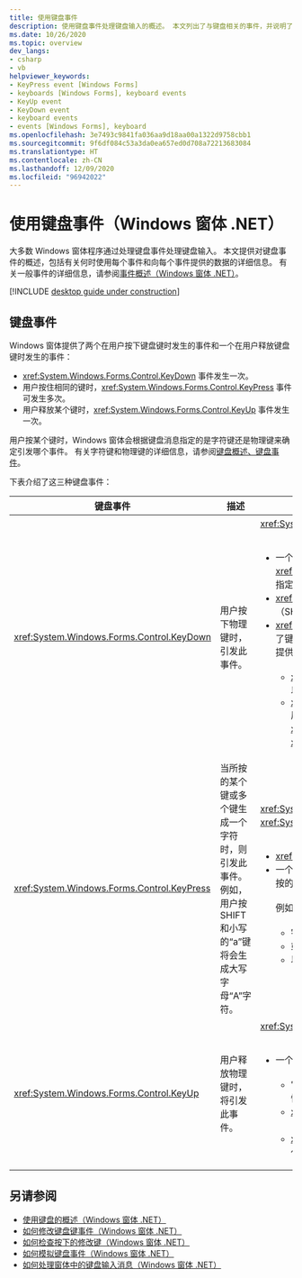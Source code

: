 ```yaml
---
title: 使用键盘事件
description: 使用键盘事件处理键盘输入的概述。 本文列出了与键盘相关的事件，并说明了何时使用它们。
ms.date: 10/26/2020
ms.topic: overview
dev_langs:
- csharp
- vb
helpviewer_keywords:
- KeyPress event [Windows Forms]
- keyboards [Windows Forms], keyboard events
- KeyUp event
- KeyDown event
- keyboard events
- events [Windows Forms], keyboard
ms.openlocfilehash: 3e7493c9841fa036aa9d18aa00a1322d9758cbb1
ms.sourcegitcommit: 9f6df084c53a3da0ea657ed0d708a72213683084
ms.translationtype: HT
ms.contentlocale: zh-CN
ms.lasthandoff: 12/09/2020
ms.locfileid: "96942022"
---
```

# <a name="using-keyboard-events-windows-forms-net"></a>使用键盘事件（Windows 窗体 .NET）

大多数 Windows 窗体程序通过处理键盘事件处理键盘输入。 本文提供对键盘事件的概述，包括有关何时使用每个事件和向每个事件提供的数据的详细信息。 有关一般事件的详细信息，请参阅[事件概述（Windows 窗体 .NET）](../forms/events.md)。

[!INCLUDE [desktop guide under construction](../../includes/desktop-guide-preview-note.md)]

## <a name="keyboard-events"></a>键盘事件

Windows 窗体提供了两个在用户按下键盘键时发生的事件和一个在用户释放键盘键时发生的事件：

- <xref:System.Windows.Forms.Control.KeyDown> 事件发生一次。
- 用户按住相同的键时，<xref:System.Windows.Forms.Control.KeyPress> 事件可发生多次。
- 用户释放某个键时，<xref:System.Windows.Forms.Control.KeyUp> 事件发生一次。

用户按某个键时，Windows 窗体会根据键盘消息指定的是字符键还是物理键来确定引发哪个事件。 有关字符键和物理键的详细信息，请参阅[键盘概述、键盘事件](overview.md#keyboard-events)。

下表介绍了这三种键盘事件：

|键盘事件|描述|结果|
|--------------------|-----------------|-------------|
|<xref:System.Windows.Forms.Control.KeyDown>|用户按下物理键时，引发此事件。|<xref:System.Windows.Forms.Control.KeyDown> 的处理程序接收：<br /><br /> <ul><li>一个 <xref:System.Windows.Forms.KeyEventArgs> 参数，它提供 <xref:System.Windows.Forms.KeyEventArgs.KeyCode%2A> 属性（该属性指定一个物理键盘按钮）。</li><li><xref:System.Windows.Forms.KeyEventArgs.Modifiers%2A> 属性（SHIFT、CTRL 或 ALT）。</li><li><xref:System.Windows.Forms.KeyEventArgs.KeyData%2A> 属性（它结合了键代码和修饰符）。 <xref:System.Windows.Forms.KeyEventArgs> 参数还提供：<br /><br /> <ul><li><xref:System.Windows.Forms.KeyEventArgs.Handled%2A> 属性，可以设置该属性以防止基础控件接收键。</li><li><xref:System.Windows.Forms.KeyEventArgs.SuppressKeyPress%2A> 属性，可用于取消该击键的 <xref:System.Windows.Forms.Control.KeyPress> 和 <xref:System.Windows.Forms.Control.KeyUp> 事件。</li></ul></li></ul>|
|<xref:System.Windows.Forms.Control.KeyPress>|当所按的某个键或多个键生成一个字符时，则引发此事件。 例如，用户按 SHIFT 和小写的“a”键将会生成大写字母“A”字符。|<xref:System.Windows.Forms.Control.KeyPress> 在 <xref:System.Windows.Forms.Control.KeyDown> 后引发。<br /><br /> <ul><li><xref:System.Windows.Forms.Control.KeyPress> 的处理程序接收：</li><li>一个 <xref:System.Windows.Forms.KeyPressEventArgs> 参数，它包含所按的键的字符代码。 此字符代码对每个字符键和修改键组合都是唯一的。<br /><br />     例如，“A”键将生成：<br /><br /> <ul><li>字符代码 65（如果与 SHIFT 键一起按下）</li><li>或 CAPS LOCK 键 97（如果单独按下），</li><li>以及 1（如果与 CTRL 键一起按下）。</li></ul></li></ul>|
|<xref:System.Windows.Forms.Control.KeyUp>|用户释放物理键时，将引发此事件。|<xref:System.Windows.Forms.Control.KeyUp> 的处理程序接收：<br /><br /> <ul><li>一个 <xref:System.Windows.Forms.KeyEventArgs> 参数：<br /><br /> <ul><li>它提供 <xref:System.Windows.Forms.KeyEventArgs.KeyCode%2A> 属性（该属性指定一个物理键盘按钮）。</li><li><xref:System.Windows.Forms.KeyEventArgs.Modifiers%2A> 属性（SHIFT、CTRL 或 ALT）。</li><li><xref:System.Globalization.SortKey.KeyData%2A> 属性（它结合了键代码和修饰符）。</li></ul></li></ul>|

## <a name="see-also"></a>另请参阅

- [使用键盘的概述（Windows 窗体 .NET）](overview.md)
- [如何修改键盘键事件（Windows 窗体 .NET）](how-to-change-key-press.md)
- [如何检查按下的修改键（Windows 窗体 .NET）](how-to-check-modifier-key.md)
- [如何模拟键盘事件（Windows 窗体 .NET）](how-to-simulate-events.md)
- [如何处理窗体中的键盘输入消息（Windows 窗体 .NET）](how-to-handle-forms.md)
